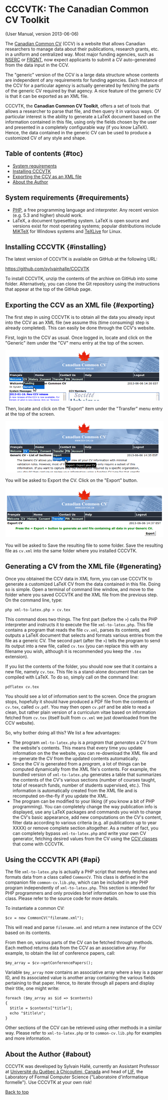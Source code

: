 CCCVTK: The Canadian Common CV Toolkit
======================================

(User Manual, version 2013-06-06)

The [Canadian Common CV](https://ccv-cvc.ca/) (CCV) is a website that allows
Canadian researchers to manage data about their publications, research
grants, etc. in a uniform and centralized way. Most major funding agencies,
such as [NSERC](http://www.nserc.gc.ca/) or
[FRQNT](http://www.fqrnt.gouv.qc.ca/), now expect applicants to submit a CV
auto-generated from the data input in the CCV.

The "generic" version of the CCV is a large data structure whose contents
are independent of any requirements for funding agencies. Each instance of
the CCV for a particular agency is actually generated by fetching the parts
of the generic CV required by that agency. A nice feature of the generic CV
is that it can be exported as an XML file.

CCCVTK, the **Canadian Common CV Toolkit**, offers a set of tools that
allows a researcher to parse that file, and then query it in various ways.
Of particular interest is the ability to generate a LaTeX document based on
the information contained in this file, using only the fields chosen by the
user and presented in a completely configurable way (if you know LaTeX).
Hence, the data contained in the generic CV can be used to produce a
customized CV of any style and shape.


Table of contents                                                    {#toc}
-----------------

- [System requirements](#requirements)
- [Installing CCCVTK](#installing)
- [Exporting the CCV as an XML file](#exporting)
- [About the Author](#about)

System requirements                                         {#requirements}
-------------------

- [PHP](http://www.php.net/), a free programming language and interpreter.
  Any recent version (e.g. 5.3 and higher) should work.
- LaTeX, a document typesetting system. LaTeX is open source and versions
  exist for most operating systems; popular distributions include
  [MiKTeX](http://www.miktex.org/) for Windows systems and
  [TeXLive](http://www.texlive.org/) for Linux.

Installing CCCVTK                                             {#installing}
-----------------

The latest version of CCCVTK is available on GitHub at the following URL:

https://github.com/sylvainhalle/CCCVTK

To install CCCVTK, unzip the contents of the archive on GitHub into some
folder. Alternatively, you can clone the Git repository using the
instructions that appear at the top of the GitHub page.

Exporting the CCV as an XML file                               {#exporting}
--------------------------------

The first step in using CCCVTK is to obtain all the data you already input
into the CCV as an XML file (we assume this (time consuming) step is
already completed). This can easily be done through the CCV's
website.

First, login to the CCV as usual. Once logged in, locate and click on the
"Generic" item under the "CV" menu entry at the top of the screen.

![Generic entry](screenshot-1.png)

Then, locate and click on the "Export" item under the "Transfer" menu entry
at the top of the screen.

![Export menu](screenshot-2.png)

You will be asked to Export the CV. Click on the "Export" button.

![Export button](screenshot-3.png)

You will be asked to Save the resulting file to some folder. Save the
resulting file as `cv.xml` into the same folder where you installed CCCVTK.

Generating a CV from the XML file                             {#generating}
---------------------------------

Once you obtained the CCV data in XML form, you can use CCCVTK to generate
a customized LaTeX CV from the data contained in this file. Doing so is
simple. Open a terminal of command line window, and move to the folder where
you saved CCCVTK and the XML file from the previous step. On the command
line, type:

    php xml-to-latex.php > cv.tex

This command does two things. The first part (before the `>`) calls the PHP
interpreter and instructs it to execute the file `xml-to-latex.php`. This
file contains a program that reads the file `cv.xml`, parses its contents,
and outputs a LaTeX document that selects and formats various entries from
the file as a generic CV. The second part (after the `>`) tells the program
to send its output into a new file, called `cv.tex` (you can replace this
with any filename you wish, although it is recommended you keep the `.tex`
extension).

If you list the contents of the folder, you should now see that it contains
a new file, namely `cv.tex`. This file is a stand-alone document that can
be compiled with LaTeX. To do so, simply call on the command line:

    pdflatex cv.tex

You should see a lot of information sent to the screen. Once the program
stops, hopefully it should have produced a PDF file from the contents of
`cv.tex`, called `cv.pdf`. You may then open `cv.pdf` and be able to read a
clean, but rather plain version of a curriculum vitae based on information
fetched from `cv.tex` (itself built from `cv.xml` we just downloaded from
the CCV website).

So, why bother doing all this? We list a few advantages:

- The program `xml-to-latex.php` is a *program* that *generates* a CV from
  the website's contents. This means that every time you update information
  on the the website, you can re-download the XML file and re-generate the
  CV from the updated contents automatically.
- Since the CV is generated from a *program*, a lot of things can be
  computed dynamically from the XML file's contents. For example, the
  bundled version of `xml-to-latex.php` generates a table that summarizes
  the contents of the CV's various sections (number of courses taught,
  total of research funds, number of students supervised, etc.). This
  information is automatically created from the XML file and is recomputed
  on-the-fly if you update the XML.
- The program can be modified to your liking (if you know a bit of PHP
  programming). You can completely change the way publication info is
  displayed, use any LaTeX packages and commands you wish to change the CV's
  basic appearance, add new computations on the CV's content, filter data
  according to various criteria (e.g. all publications up to year XXXX) or
  remove complete section altogether. As a matter of fact, you can
  completely bypass `xml-to-latex.php` and write your own CV generator,
  fetching desired values from the CV using the [CCV classes](#api) that
  come with CCCVTK.

Using the CCCVTK API                                                 {#api}
--------------------

The file `xml-to-latex.php` is actually a PHP script that merely fetches
and formats data from a class called `CommonCV`.  This class is defined in
the companion file `common-cv.lib.php`, which can be included in any PHP
program independently of `xml-to-latex.php`. This section is intended for
PHP programmers and only provides brief information on how to use this
class. Please refer to the source code for more details.

To instantiate a common CV:

    $cv = new CommonCV("filename.xml");

This will read and parse `filename.xml` and return a new instance of the
CCV based on its contents.

From then on, various parts of the CV can be fetched through methods. Each
method returns data from the CCV as an associative array. For
example, to obtain the list of conference papers, call:

    $my_array = $cv->getConferencePapers();

Variable `$my_array` now contains an associative array where a key is a
paper ID, and its associated value is another array containing the various
fields pertaining to that paper. Hence, to iterate through all papers and
display their title, one might write:

    foreach ($my_array as $id => $contents)
    {
      $title = $contents["title"];
      echo "$title\n";
    }

Other sections of the CCV can be retrieved using other methods in a similar
way. Please refer to `xml-to-latex.php` or to `common-cv.lib.php` for
examples and more information.

About the Author                                                   {#about}
----------------

CCCVTK was developed by Sylvain Hallé, currently an Assistant Professor at
[Université du Québec à Chicoutimi, Canada](http://www.uqac.ca/) and head of
[LIF](http://lif.uqac.ca/), the Laboratory of Formal Computer Science
("Laboratoire d'informatique formelle"). Use CCCVTK at your own risk!

[Back to top](#toc)
